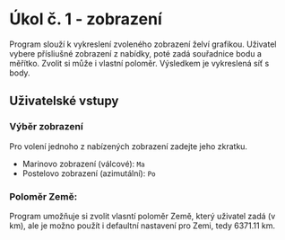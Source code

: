 # Úkol č. 1 - zobrazení
Program slouží k vykreslení zvoleného zobrazení želví grafikou. Uživatel vybere přísliušné zobrazení z nabídky, poté zadá souřadnice bodu a měřítko. Zvolit si může i vlastní poloměr. Výsledkem je vykreslená síť s body. 

## Uživatelské vstupy
### Výběr zobrazení
Pro volení jednoho z nabízených zobrazení zadejte jeho zkratku.
- Marinovo zobrazení (válcové): `Ma`
- Postelovo zobrazení (azimutální): `Po`

### Poloměr Země:
Program umožňuje si zvolit vlasntí poloměr Země, který uživatel zadá (v km), ale je možno použít i defaultní nastavení pro Zemi, tedy 6371.11 km.




